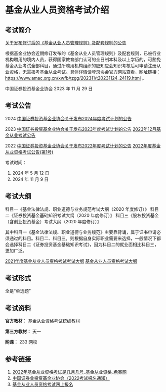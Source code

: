 # 基金从业人员资格考试介绍


## 考试简介

[关于发布修订后的《基金从业人员管理规则》及配套规则的公告](https://www.amac.org.cn/xwfb/tzgg/202311/t20231124_24119.html)

根据基金业协会近期修订发布的《基金从业人员管理规则》及配套规则，已被行业机构聘用的境内人员，获得国家教育部门认可的全日制本科及以上学历的，可豁免基金从业考试全部科目，通过所聘用机构组织的应知应会知识考核后可申请注册从业资格，无需报考基金从业考试。具体详情请登录协会官方网站查看，网址链接： https://www.amac.org.cn/xwfb/tzgg/202311/t20231124_24119.html 。

中国证券投资基金业协会
2023 年 11 月 29 日

## 考试公告

2024
[中国证券投资基金业协会关于发布2024年度考试计划的公告](https://www.amac.org.cn/xwfb/xhyw/202312/t20231225_25026.html)

2023
[中国证券投资基金业协会关于发布2023年度考试计划的公告](https://www.amac.org.cn/fwdt/wyb/rygl/djgrysjpjcs/kstz/202311/t20231127_24920.html)
[2023年12月基金从业考试公告](https://www.amac.org.cn/xwfb/xhyw/202311/t20231129_24906.html)

2022
[中国证券投资基金业协会关于发布2022年度考试计划的公告](https://www.amac.org.cn/businessservices_2025/cyrygl/cyks/ksdt/202201/t20220112_13284.html)
[2022年度基金从业资格考试公告(第1号)](https://www.amac.org.cn/xwfb/xhyw/202202/t20220218_15695.html)

考试时间：
1. 2024 年 5 月 12 日
2. 2024 年 11 月 9 日

## 考试大纲

科目一《基金法律法规、职业道德与业务规范考试大纲（2020 年度修订）》
科目二《证券投资基金基础知识考试大纲（2020 年度修订）》
科目三《股权投资基金（含创业投资基金）考试大纲（2020 年度修订）》

其中科目一《基金法律法规、职业道德与业务规范》主要靠背诵，属于证书申请必须通过的科目。科目二、科目三，则根据自身实际职业需要来选择，一般情况下都会选择科目二《证券投资基金基础知识考试》，因为科目二的就业面相比科目三，更加广泛。

[2021年度基金从业人员资格考试考试大纲](https://baoming.amac.org.cn/jjksreg/jjgg/NewsOutline2021.html)
[基金从业人员资格考试大纲](https://baoming.amac.org.cn/CZSB30-Site/#/defaultexamOutlineList)


## 考试形式

全是“单选题”

## 考试资料

**官方教材：**
[基金从业资格考试统编教材](https://baoming.amac.org.cn/jjksreg/jjgg/NewsBook2017.html)

**第三方教材：**
天一

**网课：**
233 网校

## 参考链接
1. [2022年基金从业资格考试是几月几号\_基金从业资格\_希赛网](https://www.educity.cn/jjcy/2331495.html)
2. [中国证券业投资基金业协会（2022考试报名通知）](https://www.amac.org.cn/businessservices_2025/cyrygl/cyks/ksdt/202201/t20220112_13284.html)
3. [基金从业人员资格考试网上报名](https://baoming.amac.org.cn/CZSB30-Site/#/default/login)